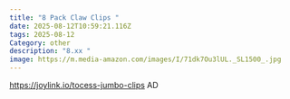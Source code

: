 ```yaml
---
title: "8 Pack Claw Clips "
date: 2025-08-12T10:59:21.116Z
tags: 2025-08-12
Category: other
description: "8.xx "
image: https://m.media-amazon.com/images/I/71dk7Ou3lUL._SL1500_.jpg
---
```

https://joylink.io/tocess-jumbo-clips  AD